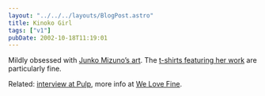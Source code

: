 ```yaml
---
layout: "../../../layouts/BlogPost.astro"
title: Kinoko Girl
tags: ["v1"]
pubDate: 2002-10-18T11:19:01
---
```


Mildly obsessed with [Junko Mizuno&#8217;s art][1]. The [t-shirts featuring her work][2] are particularly fine.

Related: [interview at Pulp][3], more info at [We Love Fine][4].

[1]: http://www.mizuno-junko.com/ "Mizuno Junko Official Website"
[2]: http://www.welovefine.com/fine/shop/html/shoppingjk.html "Mighty Fine Shopping: Junko Mizuno t-shirts (warning - background music!)"
[3]: http://www.pulp-mag.com/archives/5.06/feature_mizuno_01.shtml "Pulp Magazine: 'til her debut as a manga artist"
[4]: http://www.welovefine.com/junko/ "Junko Mizuno at We Love Fine"
